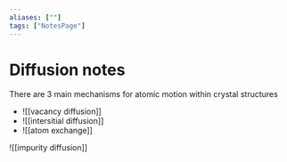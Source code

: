 ```yaml
---
aliases: [""]
tags: ["NotesPage"]
---
```


# Diffusion notes
There are 3 main mechanisms for atomic motion within crystal structures
- ![[vacancy diffusion]]
- ![[intersitial diffusion]]
- ![[atom exchange]]

![[impurity diffusion]]